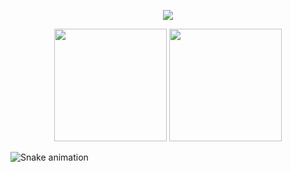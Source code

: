 <p align="center">
    <img = src="https://discord.c99.nl/widget/theme-4/438869121183121408.png">
</p>

<div align="center">
    <img height="180em" src="https://github-readme-stats.vercel.app/api?username=jonascarvalh&show_icons=true&theme=dark">
    <img height="180em" src="https://github-readme-stats.vercel.app/api/top-langs/?username=jonascarvalh&theme=dark">
</div>

![Snake animation](https://github.com/dev-Jonas/jonascarvalh/blob/output/github-contribution-grid-snake.svg)

